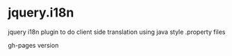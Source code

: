 jquery.i18n
===========

jquery i18n plugin to do client side translation using java style .property files

gh-pages version